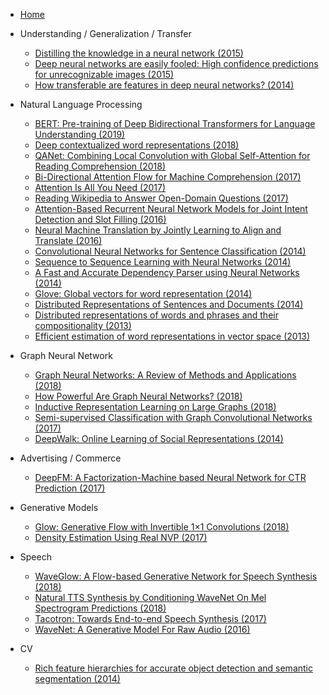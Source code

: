 - [Home](/)
- Understanding / Generalization / Transfer
    * [Distilling the knowledge in a neural network (2015)](understanding-generalization-transfer/distilling-the-knowledge-in-a-neural-network.md)
    * [Deep neural networks are easily fooled: High confidence predictions for unrecognizable images (2015)](understanding-generalization-transfer/deep-neural-networks-are-easily-fooled-high-confidence-predictions-for-unrecognizable-images.md)
    * [How transferable are features in deep neural networks? (2014)](understanding-generalization-transfer/how-transferable-are-features-in-deep-neural-networks.md)
- Natural Language Processing
    - [BERT: Pre-training of Deep Bidirectional Transformers for Language Understanding (2019)](nlp/bert.md)
    - [Deep contextualized word representations (2018)](nlp/elmo.md)
    - [QANet: Combining Local Convolution with Global Self-Attention for Reading Comprehension (2018)](nlp/QANet.md)
    - [Bi-Directional Attention Flow for Machine Comprehension (2017)](nlp/BiDAF.md)
    - [Attention Is All You Need (2017)](nlp/attention-is-all-you-need.md)
    - [Reading Wikipedia to Answer Open-Domain Questions (2017)](nlp/dr-qa.md)
    - [Attention-Based Recurrent Neural Network Models for Joint Intent Detection and Slot Filling (2016)](nlp/attention-based-recurrent-neural-network-models-for-joint-intent-detection-and-slot-filling.md)
    - [Neural Machine Translation by Jointly Learning to Align and Translate (2016)](nlp/neural-machine-translation-by-jointly-learning-to-align-and-translate.md)
    - [Convolutional Neural Networks for Sentence Classification (2014)](nlp/CNN-for-sentence-classification.md)
    - [Sequence to Sequence Learning with Neural Networks (2014)](nlp/sequence-to-sequence-learning-with-neural-networks.md)
    - [A Fast and Accurate Dependency Parser using Neural Networks (2014)](nlp/a-fast-and-accurate-dependency-parser-using-nural-networks.md)
    - [Glove: Global vectors for word representation (2014)](nlp/GloVe.md)
    - [Distributed Representations of Sentences and Documents (2014)](nlp/doc2vec.md)
    - [Distributed representations of words and phrases and their compositionality (2013)](nlp/distributed-representations-of-words-and-phrases-and-their-compositionality.md)
    - [Efficient estimation of word representations in vector space (2013)](nlp/efficient-estimation-of-word-representations-in-vector-space.md)
- Graph Neural Network
    - [Graph Neural Networks: A Review of Methods and Applications (2018)](gnn/graph-neural-networks-a-review-of-methods-and-applications.md)
    - [How Powerful Are Graph Neural Networks? (2018)](gnn/gin.md)
    - [Inductive Representation Learning on Large Graphs (2018)](gnn/graph-sage.md)
    - [Semi-supervised Classification with Graph Convolutional Networks (2017)](gnn/gcn.md)
    - [DeepWalk: Online Learning of Social Representations (2014)](gnn/deep-walk.md)
- Advertising / Commerce
    * [DeepFM: A Factorization-Machine based Neural Network for CTR Prediction (2017)](advertising-commerce/deepfm.md)
- Generative Models
  - [Glow: Generative Flow with Invertible 1×1 Convolutions (2018)](generative/glow.md)
  - [Density Estimation Using Real NVP (2017)](generative/density-estimation-using-real-nvp.md)
- Speech
    - [WaveGlow: A Flow-based Generative Network for Speech Synthesis (2018)](speech/waveglow.md)
    - [Natural TTS Synthesis by Conditioning WaveNet On Mel Spectrogram Predictions (2018)](speech/tacotron2.md)
    - [Tacotron: Towards End-to-end Speech Synthesis (2017)](speech/tacotron.md)
    - [WaveNet: A Generative Model For Raw Audio (2016)](speech/wavenet.md)

- CV
  - [Rich feature hierarchies for accurate object detection and semantic segmentation (2014)](cv/rcnn.md)

